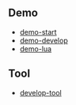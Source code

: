

## Demo

* [demo-start](demo-start)
* [demo-develop](demo-develop)
* [demo-lua](demo-lua)

## Tool

* [develop-tool](../xephyr/develop-tool/run-awesome-on-xephyr)
